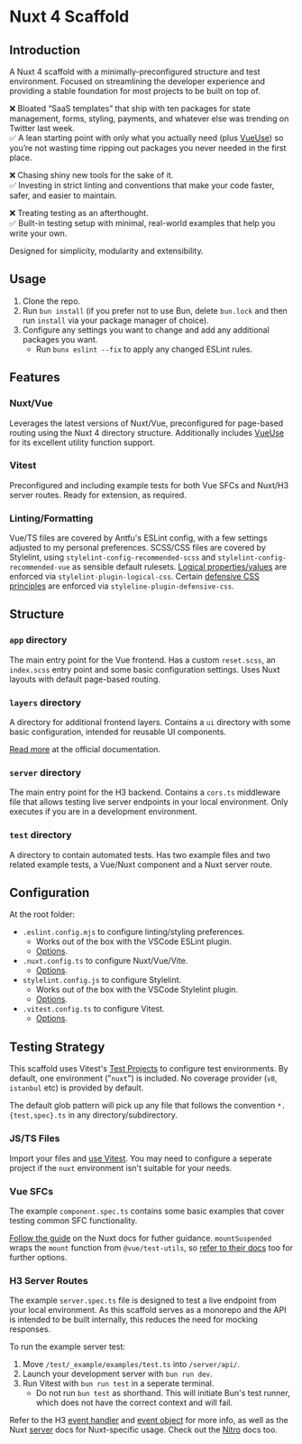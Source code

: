 # Nuxt 4 Scaffold

## Introduction
A Nuxt 4 scaffold with a minimally-preconfigured structure and test environment.
Focused on streamlining the developer experience and providing a stable foundation for most projects to be built on top of.

❌ Bloated “SaaS templates” that ship with ten packages for state management, forms, styling, payments, and whatever else was trending on Twitter last week.<br/>
✅ A lean starting point with only what you actually need (plus [VueUse](https://vueuse.org/)) so you’re not wasting time ripping out packages you never needed in the first place.

❌ Chasing shiny new tools for the sake of it.<br/>
✅ Investing in strict linting and conventions that make your code faster, safer, and easier to maintain.

❌ Treating testing as an afterthought.<br/>
✅ Built-in testing setup with minimal, real-world examples that help you write your own.

Designed for simplicity, modularity and extensibility.

## Usage
1. Clone the repo.
2. Run `bun install` (if you prefer not to use Bun, delete `bun.lock` and then run `install` via your package manager of choice).
3. Configure any settings you want to change and add any additional packages you want.
    - Run `bunx eslint --fix` to apply any changed ESLint rules.

## Features
### Nuxt/Vue
Leverages the latest versions of Nuxt/Vue, preconfigured for page-based routing using the Nuxt 4 directory structure.
Additionally includes [VueUse](https://vueuse.org/) for its excellent utility function support.

### Vitest
Preconfigured and including example tests for both Vue SFCs and Nuxt/H3 server routes.
Ready for extension, as required.

### Linting/Formatting
Vue/TS files are covered by Antfu's ESLint config, with a few settings adjusted to my personal preferences.
SCSS/CSS files are covered by Stylelint, using `stylelint-config-recommended-scss` and `stylelint-config-recommended-vue` as sensible default rulesets.
[Logical properties/values](https://developer.mozilla.org/en-US/docs/Web/CSS/CSS_logical_properties_and_values) are enforced via `stylelint-plugin-logical-css`.
Certain [defensive CSS principles](https://defensivecss.dev/) are enforced via `styleline-plugin-defensive-css`.

## Structure
### `app` directory
The main entry point for the Vue frontend.
Has a custom `reset.scss`, an `index.scss` entry point and some basic configuration settings.
Uses Nuxt layouts with default page-based routing.

### `layers` directory
A directory for additional frontend layers.
Contains a `ui` directory with some basic configuration, intended for reusable UI components.

[Read more](https://nuxt.com/docs/getting-started/layers) at the official documentation.

### `server` directory
The main entry point for the H3 backend.
Contains a `cors.ts` middleware file that allows testing live server endpoints in your local environment.
Only executes if you are in a development environment.

### `test` directory
A directory to contain automated tests.
Has two example files and two related example tests, a Vue/Nuxt component and a Nuxt server route.

## Configuration
At the root folder:

- `.eslint.config.mjs` to configure linting/styling preferences.
    - Works out of the box with the VSCode ESLint plugin.
    - [Options](https://eslint-config.antfu.me/configs).
- `.nuxt.config.ts` to configure Nuxt/Vue/Vite.
    - [Options](https://nuxt.com/docs/api/nuxt-config).
- `stylelint.config.js` to configure Stylelint.
    - Works out of the box with the VSCode Stylelint plugin.
    - [Options](https://stylelint.io/user-guide/configure).
- `.vitest.config.ts` to configure Vitest.
    - [Options](https://vitest.dev/config/).

## Testing Strategy
This scaffold uses Vitest's [Test Projects](https://vitest.dev/guide/projects.html#defining-projects) to configure test environments.
By default, one environment ("`nuxt`") is included.
No coverage provider (`v8`, `istanbul` etc) is provided by default.

The default glob pattern will pick up any file that follows the convention `*.{test,spec}.ts` in any directory/subdirectory.

### JS/TS Files
Import your files and [use Vitest](https://vitest.dev/guide/).
You may need to configure a seperate project if the `nuxt` environment isn't suitable for your needs.

### Vue SFCs
The example `component.spec.ts` contains some basic examples that cover testing common SFC functionality.

[Follow the guide](https://nuxt.com/docs/getting-started/testing) on the Nuxt docs for futher guidance.
`mountSuspended` wraps the `mount` function from `@vue/test-utils`, so [refer to their docs](https://test-utils.vuejs.org/api/) too for further options.

### H3 Server Routes
The example `server.spec.ts` file is designed to test a live endpoint from your local environment.
As this scaffold serves as a monorepo and the API is intended to be built internally, this reduces the need for mocking responses.

To run the example server test:

1. Move `/test/_example/examples/test.ts` into `/server/api/`.
2. Launch your development server with `bun run dev`.
3. Run Vitest with `bun run test` in a seperate terminal.
    - Do not run `bun test` as shorthand. This will initiate Bun's test runner, which does not have the correct context and will fail.

Refer to the H3 [event handler](https://h3.unjs.io/guide/event-handler) and [event object](https://h3.unjs.io/guide/event) for more info,
as well as the Nuxt [server](https://nuxt.com/docs/guide/directory-structure/server) docs for Nuxt-specific usage.
Check out the [Nitro](https://nitro.build/guide) docs too.
